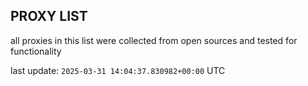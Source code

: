 ## PROXY LIST

all proxies in this list were collected from open sources and tested for functionality

last update: `2025-03-31 14:04:37.830982+00:00` UTC